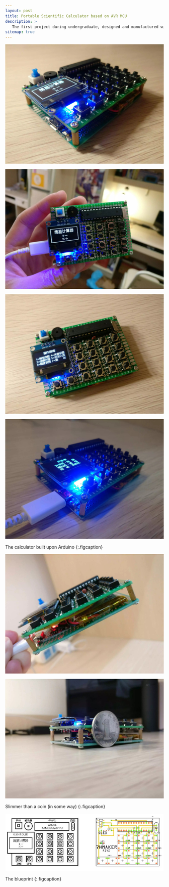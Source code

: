 ```yaml
---
layout: post
title: Portable Scientific Calculator based on AVR MCU
description: >
   The first project during undergraduate, designed and manufactured with [Hsury](https://kagamiz.com/) and Ming.
sitemap: true
---
```


![Full-width image](/assets/img/img-projects/04-01.jfif)

![Full-width image](/assets/img/img-projects/04-02.jfif)

![Full-width image](/assets/img/img-projects/04-04.jfif)

![Full-width image](/assets/img/img-projects/04-07.jfif)

The calculator built upon Arduino
{:.figcaption}

![Full-width image](/assets/img/img-projects/04-03.jfif)

![Full-width image](/assets/img/img-projects/04-08.jfif)

Slimmer than a coin (in some way)
{:.figcaption}

![Full-width image](/assets/img/img-projects/04-11.jfif)

The blueprint
{:.figcaption}
